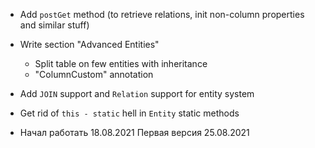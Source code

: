 * Add `postGet` method (to retrieve relations, init non-column properties and similar stuff)

* Write section "Advanced Entities"
    * Split table on few entities with inheritance
    * "ColumnCustom" annotation

* Add `JOIN` support and `Relation` support for entity system

* Get rid of `this - static` hell in `Entity` static methods

* Начал работать 18.08.2021 Первая версия 25.08.2021